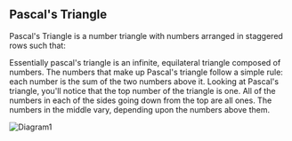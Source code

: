 ## Pascal's Triangle 
Pascal's Triangle is a number triangle with numbers arranged in staggered rows such that: 

Essentially pascal's triangle is an infinite, equilateral triangle composed of numbers. The numbers that make up Pascal's triangle follow a simple rule: each number is the sum of the two numbers above it. Looking at Pascal's triangle, you'll notice that the top number of the triangle is one. All of the numbers in each of the sides going down from the top are all ones. The numbers in the middle vary, depending upon the numbers above them. 

![Diagram1]()